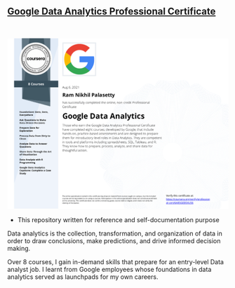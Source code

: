 

## [Google Data Analytics Professional Certificate](https://www.coursera.org/professional-certificates/google-data-analytics)

&nbsp;

![cert](https://github.com/RamNikhilRN/Google-Data-Analaytics-Coursera/blob/88e761ab7bc6feb49c53ba0c7cbe1a7511bdbd08/Coursera%206A85GEB5XU56.png)

* This repository written for reference and self-documentation purpose


Data analytics is the collection, transformation, and organization of data in order to draw conclusions, make predictions, and drive informed decision making. 

Over 8 courses, I gain in-demand skills that prepare for an entry-level Data analyst job. I learnt from Google employees whose foundations in data analytics served as launchpads for my own careers. 


